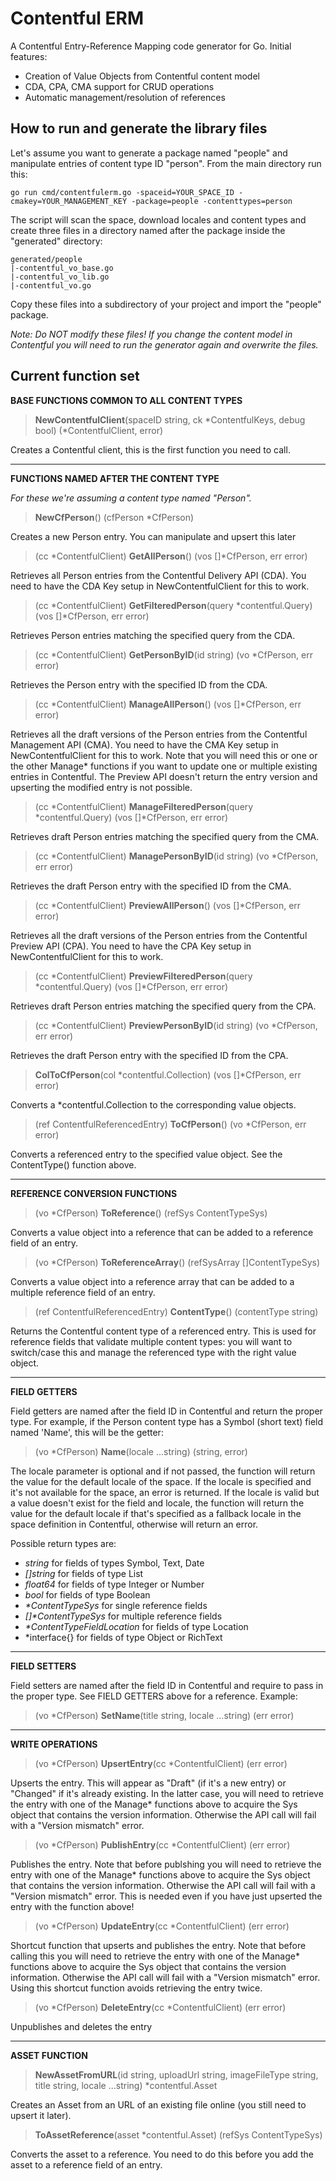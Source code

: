 # Contentful ERM

A Contentful Entry-Reference Mapping code generator for Go. Initial features:

- Creation of Value Objects from Contentful content model
- CDA, CPA, CMA support for CRUD operations
- Automatic management/resolution of references

How to run and generate the library files
-----------------------------------------

Let's assume you want to generate a package named "people" and manipulate entries of content type ID "person". From the main directory run this:

`go run cmd/contentfulerm.go -spaceid=YOUR_SPACE_ID -cmakey=YOUR_MANAGEMENT_KEY -package=people -contenttypes=person`

The script will scan the space, download locales and content types and create three files in a directory named after the package inside the "generated" directory:

<pre><code>generated/people
|-contentful_vo_base.go
|-contentful_vo_lib.go
|-contentful_vo.go</code></pre>

Copy these files into a subdirectory of your project and import the "people" package. 

_Note: Do NOT modify these files! If you change the content model in Contentful you will need to run the generator again and overwrite the files._

Current function set
---------------------

**BASE FUNCTIONS COMMON TO ALL CONTENT TYPES**

>**NewContentfulClient**(spaceID string, ck *ContentfulKeys, debug bool) (*ContentfulClient, error)

Creates a Contentful client, this is the first function you need to call.

---

**FUNCTIONS NAMED AFTER THE CONTENT TYPE**

_For these we're assuming a content type named "Person"._

>**NewCfPerson**() (cfPerson *CfPerson)

Creates a new Person entry. You can manipulate and upsert this later

>(cc *ContentfulClient) **GetAllPerson**() (vos []*CfPerson, err error)

Retrieves all Person entries from the Contentful Delivery API (CDA). You need to have the CDA Key setup in NewContentfulClient for this to work.

>(cc *ContentfulClient) **GetFilteredPerson**(query *contentful.Query) (vos []*CfPerson, err error) 

Retrieves Person entries matching the specified query from the CDA.

>(cc *ContentfulClient) **GetPersonByID**(id string) (vo *CfPerson, err error)

Retrieves the Person entry with the specified ID from the CDA.

>(cc *ContentfulClient) **ManageAllPerson**() (vos []*CfPerson, err error)

Retrieves all the draft versions of the Person entries from the Contentful Management API (CMA). You need to have the CMA Key setup in NewContentfulClient for this to work. Note that you will need this or one or the other Manage* functions if you want to update one or multiple existing entries in Contentful. The Preview API doesn't return the entry version and upserting the modified entry is not possible.

>(cc *ContentfulClient) **ManageFilteredPerson**(query *contentful.Query) (vos []*CfPerson, err error) 

Retrieves draft Person entries matching the specified query from the CMA.

>(cc *ContentfulClient) **ManagePersonByID**(id string) (vo *CfPerson, err error)

Retrieves the draft Person entry with the specified ID from the CMA.

>(cc *ContentfulClient) **PreviewAllPerson**() (vos []*CfPerson, err error)

Retrieves all the draft versions of the Person entries from the Contentful Preview API (CPA). You need to have the CPA Key setup in NewContentfulClient for this to work.

>(cc *ContentfulClient) **PreviewFilteredPerson**(query *contentful.Query) (vos []*CfPerson, err error) 

Retrieves draft Person entries matching the specified query from the CPA.

>(cc *ContentfulClient) **PreviewPersonByID**(id string) (vo *CfPerson, err error)

Retrieves the draft Person entry with the specified ID from the CPA.

>**ColToCfPerson**(col *contentful.Collection) (vos []*CfPerson, err error)

Converts a *contentful.Collection to the corresponding value objects.

>(ref ContentfulReferencedEntry) **ToCfPerson**() (vo *CfPerson, err error)

Converts a referenced entry to the specified value object. See the ContentType() function above.

---

**REFERENCE CONVERSION FUNCTIONS**

>(vo *CfPerson) **ToReference**() (refSys ContentTypeSys) 

Converts a value object into a reference that can be added to a reference field of an entry.

>(vo *CfPerson) **ToReferenceArray**() (refSysArray []ContentTypeSys) 

Converts a value object into a reference array that can be added to a multiple reference field of an entry.

>(ref ContentfulReferencedEntry) **ContentType**() (contentType string)

Returns the Contentful content type of a referenced entry. This is used for reference fields that validate multiple content types: you will want to switch/case this and manage the referenced type with the right value object.

---

**FIELD GETTERS**

Field getters are named after the field ID in Contentful and return the proper type. For example, if the Person content type has a Symbol (short text) field named 'Name', this will be the getter:

>(vo *CfPerson) **Name**(locale ...string) (string, error) 

The locale parameter is optional and if not passed, the function will return the value for the default locale of the space. If the locale is specified and it's not available for the space, an error is returned. If the locale is valid but a value doesn't exist for the field and locale, the function will return the value for the default locale if that's specified as a fallback locale in the space definition in Contentful, otherwise will return an error.

Possible return types are:

- _string_ for fields of types Symbol, Text, Date
- _[]string_ for fields of type List
- _float64_ for fields of type Integer or Number
- _bool_ for fields of type Boolean
- _*ContentTypeSys_ for single reference fields
- _[]*ContentTypeSys_ for multiple reference fields
- _*ContentTypeFieldLocation_ for fields of type Location
- *interface{} for fields of type Object or RichText

---

**FIELD SETTERS**

Field setters are named after the field ID in Contentful and require to pass in the proper type. See FIELD GETTERS above for a reference. Example:

>(vo *CfPerson) **SetName**(title string, locale ...string) (err error) 

---

**WRITE OPERATIONS**

>(vo *CfPerson) **UpsertEntry**(cc *ContentfulClient) (err error) 

Upserts the entry. This will appear as "Draft" (if it's a new entry) or "Changed" if it's already existing. In the latter case, you will need to retrieve the entry with one of the Manage* functions above to acquire the Sys object that contains the version information. Otherwise the API call will fail with a "Version mismatch" error.

>(vo *CfPerson) **PublishEntry**(cc *ContentfulClient) (err error) 

Publishes the entry. Note that before publshing you will need to retrieve the entry with one of the Manage* functions above to acquire the Sys object that contains the version information. Otherwise the API call will fail with a "Version mismatch" error. This is needed even if you have just upserted the entry with the function above!

>(vo *CfPerson) **UpdateEntry**(cc *ContentfulClient) (err error) 

Shortcut function that upserts and publishes the entry. Note that before calling this you will need to retrieve the entry with one of the Manage* functions above to acquire the Sys object that contains the version information. Otherwise the API call will fail with a "Version mismatch" error. Using this shortcut function avoids retrieving the entry twice.

>(vo *CfPerson) **DeleteEntry**(cc *ContentfulClient) (err error) 

Unpublishes and deletes the entry

---

**ASSET FUNCTION**

>**NewAssetFromURL**(id string, uploadUrl string, imageFileType string, title string, locale ...string) *contentful.Asset

Creates an Asset from an URL of an existing file online (you still need to upsert it later).

>**ToAssetReference**(asset *contentful.Asset) (refSys ContentTypeSys) 

Converts the asset to a reference. You need to do this before you add the asset to a reference field of an entry.

